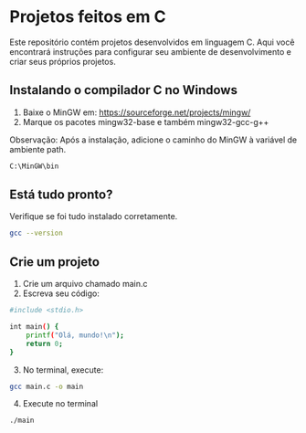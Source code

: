 # Projetos feitos em C
Este repositório contém projetos desenvolvidos em linguagem C. 
Aqui você encontrará instruções para configurar seu ambiente de desenvolvimento e criar seus próprios projetos.


## Instalando o compilador C no Windows
1. Baixe o MinGW em: https://sourceforge.net/projects/mingw/
2. Marque os pacotes mingw32-base e também mingw32-gcc-g++

Observação:
Após a instalação, adicione o caminho do MinGW à variável de ambiente path.
``` bash
C:\MinGW\bin
```


## Está tudo pronto?
Verifique se foi tudo instalado corretamente.

``` bash
gcc --version
```

## Crie um projeto

1. Crie um arquivo chamado main.c
2. Escreva seu código:
``` bash
#include <stdio.h>

int main() {
    printf("Olá, mundo!\n");
    return 0;
}
```
3. No terminal, execute:
``` bash
gcc main.c -o main
```
4. Execute no terminal
``` bash
./main
```
